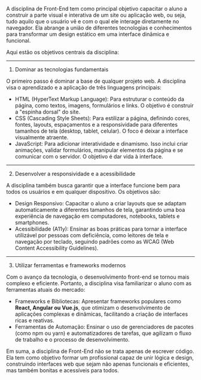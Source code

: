 A disciplina de Front-End tem como principal objetivo capacitar o aluno a construir a parte visual e interativa de um site ou aplicação web, ou seja, tudo aquilo que o usuário vê e com o qual ele interage diretamente no navegador. Ela abrange a união de diferentes tecnologias e conhecimentos para transformar um design estático em uma interface dinâmica e funcional.

Aqui estão os objetivos centrais da disciplina:

---

1. Dominar as tecnologias fundamentais

O primeiro passo é dominar a base de qualquer projeto web. A disciplina visa o aprendizado e a aplicação de três linguagens principais:

* HTML (HyperText Markup Language): Para estruturar o conteúdo da página, como textos, imagens, formulários e links. O objetivo é construir a "espinha dorsal" do site.
* CSS (Cascading Style Sheets): Para estilizar a página, definindo cores, fontes, layouts, espaçamentos e a responsividade para diferentes tamanhos de tela (desktop, tablet, celular). O foco é deixar a interface visualmente atraente.
* JavaScript: Para adicionar interatividade e dinamismo. Isso inclui criar animações, validar formulários, manipular elementos da página e se comunicar com o servidor. O objetivo é dar vida à interface.

---

2. Desenvolver a responsividade e a acessibilidade

A disciplina também busca garantir que a interface funcione bem para todos os usuários e em qualquer dispositivo. Os objetivos são:

* Design Responsivo: Capacitar o aluno a criar layouts que se adaptam automaticamente a diferentes tamanhos de tela, garantindo uma boa experiência de navegação em computadores, notebooks, tablets e smartphones.
* Acessibilidade (A11y): Ensinar as boas práticas para tornar a interface utilizável por pessoas com deficiência, como leitores de tela e navegação por teclado, seguindo padrões como as WCAG (Web Content Accessibility Guidelines).

---

3. Utilizar ferramentas e frameworks modernos

Com o avanço da tecnologia, o desenvolvimento front-end se tornou mais complexo e eficiente. Portanto, a disciplina visa familiarizar o aluno com as ferramentas atuais do mercado:

* Frameworks e Bibliotecas: Apresentar frameworks populares como **React, Angular ou Vue.js**, que otimizam o desenvolvimento de aplicações complexas e dinâmicas, facilitando a criação de interfaces ricas e reativas.
* Ferramentas de Automação: Ensinar o uso de gerenciadores de pacotes (como npm ou yarn) e automatizadores de tarefas, que agilizam o fluxo de trabalho e o processo de desenvolvimento.

Em suma, a disciplina de Front-End não se trata apenas de escrever código. Ela tem como objetivo formar um profissional capaz de unir lógica e design, construindo interfaces web que sejam não apenas funcionais e eficientes, mas também bonitas e acessíveis para todos.
